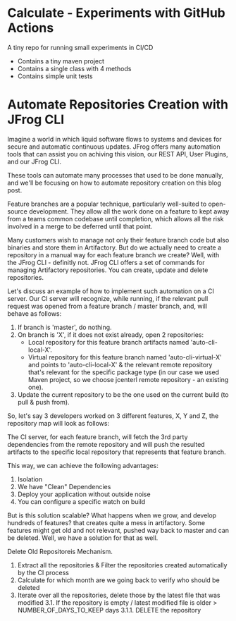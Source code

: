 # Calculate - Experiments with GitHub Actions
A tiny repo for running small experiments in CI/CD
    
- Contains a tiny maven project
- Contains a single class with 4 methods
- Contains simple unit tests

# Automate Repositories Creation with JFrog CLI

Imagine a world in which liquid software flows to systems and devices for secure and automatic continuous updates. JFrog offers many automation tools that can assist you on achiving this vision, our REST API, User Plugins, and our JFrog CLI.

These tools can automate many processes that used to be done manually, and we'll be focusing on how to automate repository creation on this blog post.

Feature branches are a popular technique, particularly well-suited to open-source development. They allow all the work done on a feature to kept away from a teams common codebase until completion, which allows all the risk involved in a merge to be deferred until that point.

Many customers wish to manage not only their feature branch code but also binaries and store them in Artifactory.
But do we actually need to create a repository in a manual way for each feature branch we create?
Well, with the JFrog CLI - definitly not. JFrog CLI offers a set of commands for managing Artifactory repositories. You can create, update and delete repositories.

Let's discuss an example of how to implement such automation on a CI server.
Our CI server will recognize, while running, if the relevant pull request was opened from a feature branch / master branch, and, will behave as follows:
1. If branch is 'master', do nothing.
2. On branch is 'X', if it does not exist already, open 2 repositories:
   - Local repository for this feature branch artifacts named 'auto-cli-local-X'.
   - Virtual repository for this feature branch named 'auto-cli-virtual-X' and points to 'auto-cli-local-X' & the relevant remote repository that's relevant for the specific package type (in our case we used Maven project, so we choose jcenterl remote repository - an existing one).
3. Update the current repository to be the one used on the current build (to pull & push from).

So, let's say 3 developers worked on 3 different features, X, Y and Z, the repository map will look as follows:





The CI server, for each feature branch, will fetch the 3rd party dependencies from the remote repository and will push the resulted artifacts to the specific local repository that represents that feature branch.

This way, we can achieve the following advantages:
1) Isolation
2) We have "Clean" Dependencies
3) Deploy your application without outside noise
4) You can configure a specific watch on build

But is this solution scalable? What happens when we grow, and develop hundreds of features? that creates quite a mess in artifactory. Some features might get old and not relevant, pushed way back to master and can be deleted. Well, we have a solution for that as well.

Delete Old Repositoreis Mechanism.

1. Extract all the repositories & Filter the repositories created automatically by the CI process
2. Calculate for which month are we going back to verify who should be deleted
3. Iterate over all the repositories, delete those by the latest file that was modified
  3.1. If the repository is empty / latest modified file is older > NUMBER_OF_DAYS_TO_KEEP days
          3.1.1. DELETE the repository
